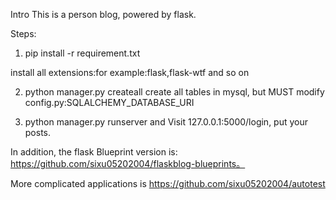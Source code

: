 Intro
This is a person blog, powered by flask.

Steps:

1. pip install -r requirement.txt

install all extensions:for example:flask,flask-wtf and so on

2. python manager.py createall
create all tables in mysql, but MUST modify config.py:SQLALCHEMY_DATABASE_URI

3. python manager.py runserver and Visit 127.0.0.1:5000/login, put your posts.


In addition, the flask Blueprint version is: https://github.com/sixu05202004/flaskblog-blueprints。

More complicated applications is https://github.com/sixu05202004/autotest
